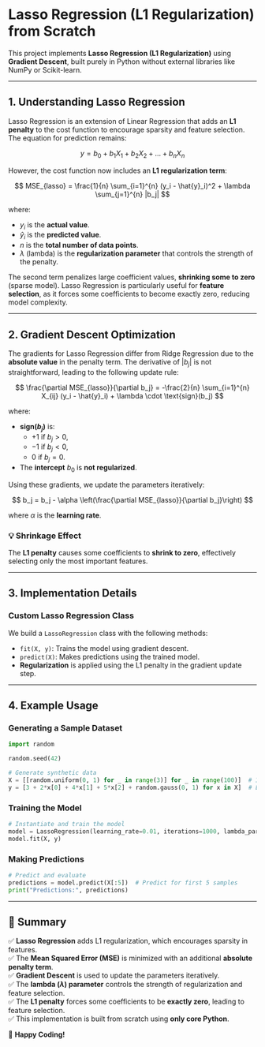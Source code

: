 # **Lasso Regression (L1 Regularization) from Scratch**

This project implements **Lasso Regression (L1 Regularization)** using **Gradient Descent**, built purely in Python without external libraries like NumPy or Scikit-learn.

---

## **1. Understanding Lasso Regression**
Lasso Regression is an extension of Linear Regression that adds an **L1 penalty** to the cost function to encourage sparsity and feature selection. The equation for prediction remains:

$$
y = b_0 + b_1X_1 + b_2X_2 + \dots + b_nX_n
$$

However, the cost function now includes an **L1 regularization term**:

$$
MSE_{lasso} = \frac{1}{n} \sum_{i=1}^{n} (y_i - \hat{y}_i)^2 + \lambda \sum_{j=1}^{n} |b_j|
$$

where:
- $y_i$ is the **actual value**.
- $\hat{y}_i$ is the **predicted value**.
- $n$ is the **total number of data points**.
- $\lambda$ (lambda) is the **regularization parameter** that controls the strength of the penalty.

The second term penalizes large coefficient values, **shrinking some to zero** (sparse model). Lasso Regression is particularly useful for **feature selection**, as it forces some coefficients to become exactly zero, reducing model complexity.

---

## **2. Gradient Descent Optimization**
The gradients for Lasso Regression differ from Ridge Regression due to the **absolute value** in the penalty term. The derivative of $|b_j|$ is not straightforward, leading to the following update rule:

$$
\frac{\partial MSE_{lasso}}{\partial b_j} = -\frac{2}{n} \sum_{i=1}^{n} X_{ij} (y_i - \hat{y}_i) + \lambda \cdot \text{sign}(b_j)
$$

where:
- **sign($b_j$)** is:
  - $+1$ if $b_j > 0$,
  - $-1$ if $b_j < 0$,
  - $0$ if $b_j = 0$.
- The **intercept** $b_0$ is **not regularized**.

Using these gradients, we update the parameters iteratively:

$$
b_j = b_j - \alpha \left(\frac{\partial MSE_{lasso}}{\partial b_j}\right)
$$

where $\alpha$ is the **learning rate**.

### **💡 Shrinkage Effect**
The **L1 penalty** causes some coefficients to **shrink to zero**, effectively selecting only the most important features.

---

## **3. Implementation Details**
### **Custom Lasso Regression Class**
We build a `LassoRegression` class with the following methods:
- `fit(X, y)`: Trains the model using gradient descent.
- `predict(X)`: Makes predictions using the trained model.
- **Regularization** is applied using the L1 penalty in the gradient update step.

---

## **4. Example Usage**

### **Generating a Sample Dataset**
```python
import random

random.seed(42)

# Generate synthetic data
X = [[random.uniform(0, 1) for _ in range(3)] for _ in range(100)]  # 100 samples, 3 features
y = [3 + 2*x[0] + 4*x[1] + 5*x[2] + random.gauss(0, 1) for x in X]  # Linear relation with noise
```

### **Training the Model**
```python
# Instantiate and train the model
model = LassoRegression(learning_rate=0.01, iterations=1000, lambda_param=0.1)
model.fit(X, y)
```

### **Making Predictions**
```python
# Predict and evaluate
predictions = model.predict(X[:5])  # Predict for first 5 samples
print("Predictions:", predictions)
```

---

## **📌 Summary**
✅ **Lasso Regression** adds L1 regularization, which encourages sparsity in features.  
✅ The **Mean Squared Error (MSE)** is minimized with an additional **absolute penalty term**.  
✅ **Gradient Descent** is used to update the parameters iteratively.  
✅ The **lambda ($\lambda$) parameter** controls the strength of regularization and feature selection.  
✅ The **L1 penalty** forces some coefficients to be **exactly zero**, leading to feature selection.  
✅ This implementation is built from scratch using **only core Python**.  

🚀 **Happy Coding!**

